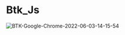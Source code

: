 # Btk_Js




![BTK-Google-Chrome-2022-06-03-14-15-54](https://user-images.githubusercontent.com/83772404/171843940-df8477e3-1355-4527-ad40-40da05e42a6c.gif)
